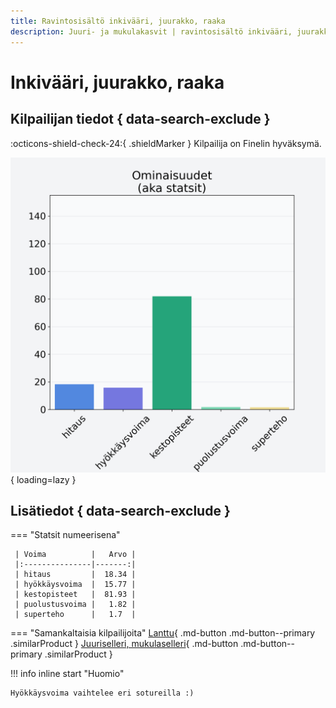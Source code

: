```yaml
---
title: Ravintosisältö inkivääri, juurakko, raaka
description: Juuri- ja mukulakasvit | ravintosisältö inkivääri, juurakko, raaka
---
```


# Inkivääri, juurakko, raaka


## Kilpailijan tiedot { data-search-exclude }

:octicons-shield-check-24:{ .shieldMarker } Kilpailija on Finelin hyväksymä.

![Inkivääri, juurakko, raaka](./images/inkivaari-juurakko-raaka.png){ loading=lazy }

## Lisätiedot { data-search-exclude }
=== "Statsit numeerisena"

     | Voima          |   Arvo |
     |:---------------|-------:|
     | hitaus         |  18.34 |
     | hyökkäysvoima  |  15.77 |
     | kestopisteet   |  81.93 |
     | puolustusvoima |   1.82 |
     | superteho      |   1.7  |

=== "Samankaltaisia kilpailijoita"
    [Lanttu](/lanttu){ .md-button .md-button--primary .similarProduct }
    [Juuriselleri, mukulaselleri](/juuriselleri-mukulaselleri){ .md-button .md-button--primary .similarProduct }

!!! info inline start "Huomio"

    Hyökkäysvoima vaihtelee eri sotureilla :)
